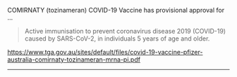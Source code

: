 COMIRNATY (tozinameran) COVID-19 Vaccine has provisional approval for …

>Active immunisation to prevent coronavirus disease 2019 (COVID-19) caused by SARS-CoV-2, in individuals 5 years of age and older.

https://www.tga.gov.au/sites/default/files/covid-19-vaccine-pfizer-australia-comirnaty-tozinameran-mrna-pi.pdf

---

